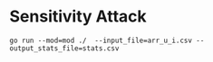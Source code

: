 # Sensitivity Attack

```shell
go run --mod=mod ./  --input_file=arr_u_i.csv --output_stats_file=stats.csv
```
